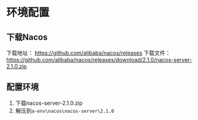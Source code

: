 # 环境配置
## 下载Nacos
下载地址： https://github.com/alibaba/nacos/releases
下载文件：https://github.com/alibaba/nacos/releases/download/2.1.0/nacos-server-2.1.0.zip

## 配置环境
1. 下载nacos-server-2.1.0.zip
2. 解压到`a-env\nacos\nacos-server\2.1.0`
